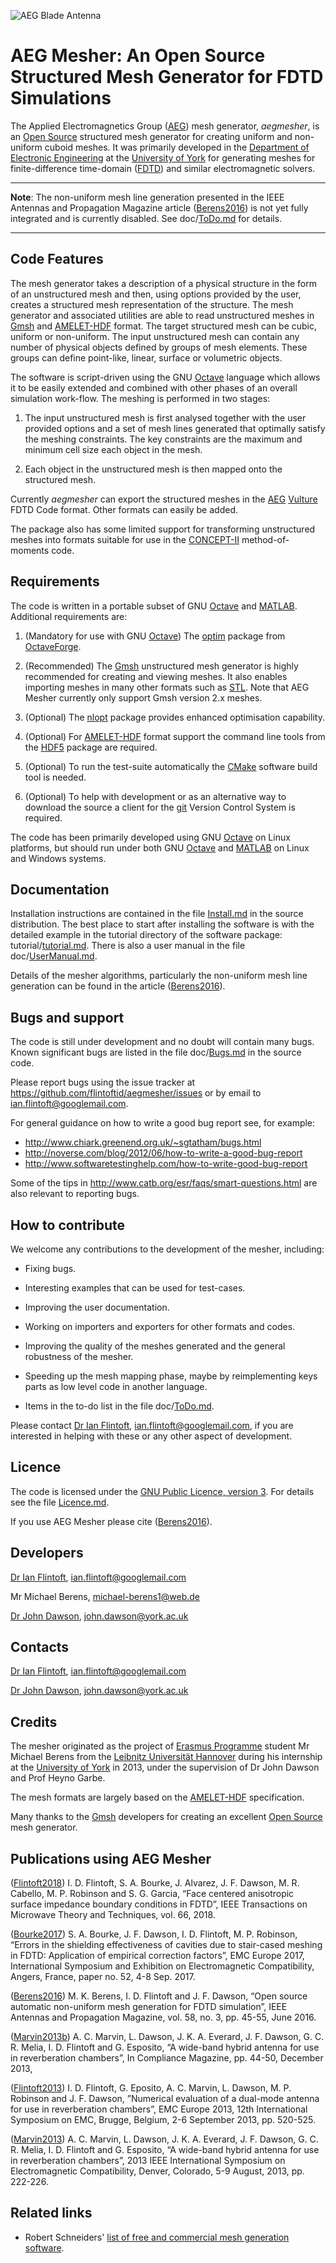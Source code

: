![](https://github.com/flintoftid/aegmesher/blob/master/doc/blade.jpg "AEG Blade Antenna")

# AEG Mesher: An Open Source Structured Mesh Generator for FDTD Simulations

The Applied Electromagnetics Group ([AEG][]) mesh generator, *aegmesher*, is an 
[Open Source][] structured mesh generator for creating uniform and non-uniform 
cuboid meshes. It was primarily developed in the [Department of Electronic Engineering][] 
at the [University of York][] for generating meshes for finite-difference 
time-domain ([FDTD][]) and similar electromagnetic solvers.

- - - -
**Note**: The non-uniform mesh line generation presented in the IEEE Antennas 
and Propagation Magazine article ([Berens2016]) is not yet fully integrated and 
is currently disabled. See doc/[ToDo.md][] for details.
- - - -

## Code Features

The mesh generator takes a description of a physical structure in the form of an 
unstructured mesh and then, using options provided by the user, creates a 
structured mesh representation of the structure. The mesh generator and 
associated utilities are able to read unstructured meshes in [Gmsh][] and 
[AMELET-HDF][] format. The target structured mesh can be cubic, uniform or 
non-uniform. The input unstructured mesh can contain any number of physical 
objects defined by groups of mesh elements. These groups can define point-like, 
linear, surface or volumetric objects.

The software is script-driven using the GNU [Octave][] language which allows it 
to be easily extended and combined with other phases of an overall simulation 
work-flow. The meshing is performed in two stages:

1. The input unstructured mesh is first analysed together with the user provided 
   options and a set of mesh lines generated that optimally satisfy the meshing 
   constraints. The key constraints are the maximum and minimum cell size each 
   object in the mesh. 

2. Each object in the unstructured mesh is then mapped onto the structured mesh.

Currently *aegmesher* can export the structured meshes in the [AEG][] [Vulture][] 
FDTD Code format. Other formats can easily be added.

The package also has some limited support for transforming unstructured meshes 
into formats suitable for use in the [CONCEPT-II][] method-of-moments code.

## Requirements

The code is written in a portable subset of GNU [Octave][] and [MATLAB][]. 
Additional requirements are:

1. (Mandatory for use with GNU [Octave][]) The 
   [optim](http://octave.sourceforge.net/optim/index.html) package from [OctaveForge][].

2. (Recommended) The [Gmsh][] unstructured mesh generator is highly recommended 
   for creating and viewing meshes. It also enables importing meshes in many other 
   formats such as [STL](http://en.wikipedia.org/wiki/STL_%28file_format%29).
   Note that AEG Mesher currently only support Gmsh version 2.x meshes.

3. (Optional) The [nlopt][] package provides enhanced optimisation capability.

4. (Optional) For [AMELET-HDF][] format support the command line tools from the 
   [HDF5][] package are required.

5. (Optional) To run the test-suite automatically the [CMake][] software build tool is 
   needed.

6. (Optional) To help with development or as an alternative way to download the source 
   a client for the [git][] Version Control System is required.

The code has been primarily developed using GNU [Octave][] on Linux platforms, 
but should run under both GNU [Octave][] and [MATLAB][] on Linux and Windows 
systems.

## Documentation

Installation instructions are contained in the file [Install.md][] in the 
source distribution. The best place to start after installing the software is 
with the detailed  example in the tutorial directory of the software 
package: tutorial/[tutorial.md][]. There is also a user manual in the file 
doc/[UserManual.md][].

Details of the mesher algorithms, particularly the non-uniform mesh line 
generation can be found in the article ([Berens2016]).

## Bugs and support

The code is still under development and no doubt will contain many bugs. Known 
significant bugs are listed in the file doc/[Bugs.md][]  in the source code. 

Please report bugs using the issue tracker at
<https://github.com/flintoftid/aegmesher/issues> or by email to <ian.flintoft@googlemail.com>.

For general guidance on how to write a good bug report see, for example:

* <http://www.chiark.greenend.org.uk/~sgtatham/bugs.html>
* <http://noverse.com/blog/2012/06/how-to-write-a-good-bug-report>
* <http://www.softwaretestinghelp.com/how-to-write-good-bug-report>

Some of the tips in <http://www.catb.org/esr/faqs/smart-questions.html> are also 
relevant to reporting bugs.

## How to contribute

We welcome any contributions to the development of the mesher, including:

* Fixing bugs.

* Interesting examples that can be used for test-cases.

* Improving the user documentation.

* Working on importers and exporters for other formats and codes.

* Improving the quality of the meshes generated and the general robustness of the mesher.

* Speeding up the mesh mapping phase, maybe by reimplementing keys parts as low level 
  code in another language.
  
* Items in the to-do list in the file doc/[ToDo.md][].

Please contact [Dr Ian Flintoft], <ian.flintoft@googlemail.com>, if you are interested in helping 
with these or any other aspect of development.

## Licence

The code is licensed under the [GNU Public Licence, version 3](http://www.gnu.org/copyleft/gpl.html). 
For details see the file [Licence.md][].

If you use AEG Mesher please cite ([Berens2016]).

## Developers

[Dr Ian Flintoft][], <ian.flintoft@googlemail.com>

Mr Michael Berens, <michael-berens1@web.de>

[Dr John Dawson][], <john.dawson@york.ac.uk>

## Contacts

[Dr Ian Flintoft][], <ian.flintoft@googlemail.com>

[Dr John Dawson][], <john.dawson@york.ac.uk>

## Credits

The mesher originated as the project of [Erasmus Programme][] student Mr Michael 
Berens from the [Leibnitz Universität Hannover][] during his internship at the 
[University of York][] in 2013, under the supervision of Dr John Dawson and 
Prof Heyno Garbe.

The mesh formats are largely based on the [AMELET-HDF][] specification.

Many thanks to the [Gmsh][] developers for creating an excellent [Open Source][] mesh 
generator.

## Publications using AEG Mesher

[Flintoft2018]: http://dx.doi.org/10.1109/TMTT.2017.2778059

([Flintoft2018]) I. D. Flintoft, S. A. Bourke, J. Alvarez, J. F. Dawson, M. R. Cabello, 
M. P. Robinson and S. G. Garcia, “Face centered anisotropic surface impedance boundary 
conditions in FDTD”, IEEE Transactions on Microwave Theory and Techniques, vol. 66, 2018.

[Bourke2017]: http://dx.doi.org/10.1109/EMCEurope.2017.8094791

([Bourke2017]) S. A. Bourke, J. F. Dawson, I. D. Flintoft, M. P. Robinson, “Errors in 
the shielding effectiveness of cavities due to stair-cased meshing in FDTD: Application 
of empirical correction factors”, EMC Europe 2017, International Symposium and Exhibition 
on Electromagnetic Compatibility, Angers, France, paper no. 52, 4-8 Sep. 2017.

[Berens2016]: http://dx.doi.org/10.1109/MAP.2016.2541606

([Berens2016]) M. K. Berens, I. D. Flintoft and J. F. Dawson, “Open source 
automatic non-uniform mesh generation for FDTD simulation”, IEEE Antennas and 
Propagation Magazine, vol. 58, no. 3, pp. 45-55, June 2016.

[Marvin2013b]: http://incompliancemag.com/article/a-wide-band-hybrid-antenna-for-use-in-reverberation-chambers

([Marvin2013b]) A. C. Marvin, L. Dawson, J. K. A. Everard, J. F. Dawson, G. C. R. 
Melia, I. D. Flintoft and G. Esposito, “A wide-band hybrid antenna for use in 
reverberation chambers”, In Compliance Magazine, pp. 44-50, December 2013, 

[Flintoft2013]:  http://ieeexplore.ieee.org/stamp/stamp.jsp?tp=&arnumber=6653358&isnumber=6653179

([Flintoft2013]) I. D. Flintoft, G. Eposito, A. C. Marvin, L. Dawson, M. P. 
Robinson and J. F. Dawson, ”Numerical evaluation of a dual-mode antenna for use 
in reverberation chambers”, EMC Europe 2013, 12th International Symposium on 
EMC, Brugge, Belgium, 2-6 September 2013, pp. 520-525.

[Marvin2013]: http://dx.doi.org/10.1109/ISEMC.2013.6670413

([Marvin2013]) A. C. Marvin, L. Dawson, J. K. A. Everard, J. F. Dawson, G. C. R. 
Melia, I. D. Flintoft and G. Esposito, “A wide-band hybrid antenna for use in 
reverberation chambers”, 2013 IEEE International Symposium on Electromagnetic 
Compatibility, Denver, Colorado, 5-9 August, 2013, pp. 222-226.

## Related links

* Robert Schneiders' [list of free and commercial mesh generation software](http://www.robertschneiders.de/meshgeneration//software.html).



[Leibnitz Universität Hannover]: http://www.uni-hannover.de/en
[University of York]: http://www.york.ac.uk
[Department of Electronic Engineering]: https://www.york.ac.uk/electronic-engineering
[AEG]: https://www.york.ac.uk/electronic-engineering/research/communication-technologies/applied-electromagnetics-devices
[Dr Ian Flintoft]: https://flintoftid.github.io
[Dr John Dawson]: https://www.york.ac.uk/electronic-engineering/staff/john_dawson
[Gmsh]: http://geuz.org/gmsh
[AMELET-HDF]: https://code.google.com/p/amelet-hdf
[Octave]: http://www.gnu.org/software/octave
[MATLAB]: http://www.mathworks.co.uk/products/matlab
[git]: https://git-scm.com
[Vulture]: https://github.com/flintoftid/vulture
[FDTD]: http://en.wikipedia.org/wiki/Finite-difference_time-domain_method
[OctaveForge]: http://octave.sourceforge.net
[HDF5]: http://www.hdfgroup.org/HDF5
[CMake]: http://www.cmake.org
[nlopt]: http://ab-initio.mit.edu/wiki/index.php/NLopt
[CONCEPT-II]: http://www.tet.tuhh.de/concept/?lang=en
[Open Source]: http://opensource.org
[Erasmus Programme]: http://en.wikipedia.org/wiki/Erasmus_Programme
[Install.md]: https://github.com/flintoftid/aegmesher/blob/master/Install.md
[tutorial.md]: https://github.com/flintoftid/aegmesher/blob/master/tutorial/tutorial.md
[UserManual.md]: https://github.com/flintoftid/aegmesher/blob/master/doc/UserManual.md
[Bugs.md]: https://github.com/flintoftid/aegmesher/blob/master/doc/Bugs.md
[ToDo.md]: https://github.com/flintoftid/aegmesher/blob/master/doc/ToDo.md
[Licence.md]: https://github.com/flintoftid/aegmesher/blob/master/Licence.md
